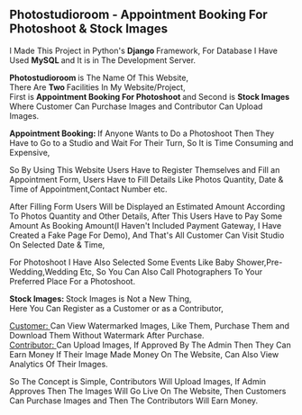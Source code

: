 
<h2> <b> Photostudioroom - Appointment Booking For Photoshoot &amp; Stock Images </b> </h2>

I Made This Project in Python's <b> Django </b> Framework, For Database I Have Used <b> MySQL </b> and It is in The Development Server. <br>

<b> Photostudioroom </b> is The Name Of This Website, <br>
There Are <b> Two </b>Facilities In My Website/Project, <br>
First is <b> Appointment Booking For Photoshoot </b> and Second is <b> Stock Images </b> Where Customer Can Purchase Images and Contributor Can Upload Images. <br>

<b> Appointment Booking:  </b>
If Anyone Wants to Do a Photoshoot Then They Have to Go to a Studio and Wait For Their Turn,
So It is Time Consuming and Expensive,

So By Using This Website Users Have to Register Themselves and Fill an Appointment Form,
Users Have to Fill Details Like Photos Quantity, Date & Time of Appointment,Contact Number etc.

After Filling Form Users Will be Displayed an Estimated Amount According To Photos Quantity and Other Details,
After This Users Have to Pay Some Amount As Booking Amount(I Haven't Included Payment Gateway, I Have Created a Fake Page For Demo),
And That's All Customer Can Visit Studio On Selected Date & Time,

For Photoshoot I Have Also Selected Some Events Like Baby Shower,Pre-Wedding,Wedding Etc,
So You Can Also Call Photographers To Your Preferred Place For a Photoshoot.

<b> Stock Images: </b>
Stock Images is Not a New Thing, <br>
Here You Can Register as a Customer or as a Contributor,

<u> Customer: </u> Can View Watermarked Images, Like Them, Purchase Them and Download Them Without Watermark After Purchase.<br>
<u> Contributor: </u> Can Upload Images, If Approved By The Admin Then They Can Earn Money If Their Image Made Money On The Website, Can Also View Analytics Of Their Images.

So The Concept is Simple, Contributors Will Upload Images, If Admin Approves Then The Images Will Go Live On The Website,
Then Customers Can Purchase Images and Then The Contributors Will Earn Money.


